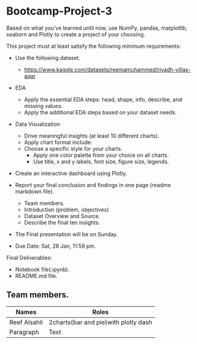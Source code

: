 # Bootcamp-Project-3

Based on what you’ve learned until now, use NumPy, pandas, matplotlib, seaborn and Plotly to create a project of your choosing.

This project must at least satisfy the following minimum requirements:

- Use the following dataset.
  - https://www.kaggle.com/datasets/reemamuhammed/riyadh-villas-aqar
  
- EDA
    - Apply the essential EDA steps: head, shape, info, describe, and missing values.
    - Apply the additional EDA steps based on your dataset needs.
    
- Data Visualization
    - Drive meaningful insights (at least 10 different charts).
    - Apply chart format include:
    - Choose a specific style for your charts.
      - Apply one color palette from your choice on all charts.
      - Use title, x and y labels, font size, figure size, legends.
      
- Create an interactive dashboard using Plotly.
      
- Report your final conclusion and findings in one page (readme markdown file).
    - Team members.
    - Introduction (problem, objectives)
    - Dataset Overview and Source.
    - Describe the final ten insights.
- The Final presentation will be on Sunday.
- Due Date: Sat, 28 Jan, 11:59 pm.

Final Deliverables:
- Notebook file(.ipynb).
- README.md file.

## Team members.


| Names      | Roles |
| ----------- | ----------- |
| Reef Alsahli      | 2charts(bar and pie)with plotly dash       |
| Paragraph   | Text        |

